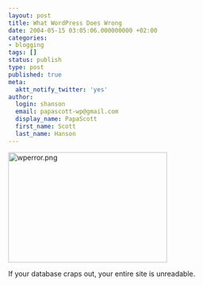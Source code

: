 ```yaml
---
layout: post
title: What WordPress Does Wrong
date: 2004-05-15 03:05:06.000000000 +02:00
categories:
- blogging
tags: []
status: publish
type: post
published: true
meta:
  aktt_notify_twitter: 'yes'
author:
  login: shanson
  email: papascott-wp@gmail.com
  display_name: PapaScott
  first_name: Scott
  last_name: Hanson
---
```

<p><img alt="wperror.png" src="http://www.papascott.de/wordpress/wp-content/uploads/2004/05/wperror.png" width="320" height="222" border="0" /></p>
<p>If your database craps out, your entire site is unreadable.</p>
